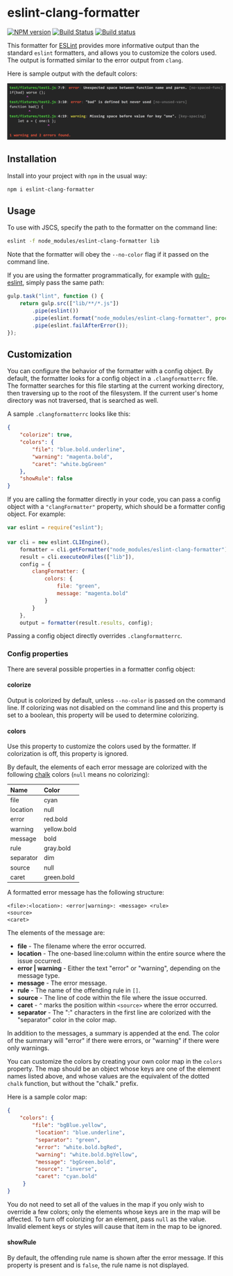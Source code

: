eslint-clang-formatter
======================

[![NPM version][npm-image]][npm-url] [![Build Status][travis-image]][travis-url] [![Build status][appveyor-image]][appveyor-url]

This formatter for [ESLint](http://eslint.org) provides more informative output than the standard `eslint` formatters, and allows you to customize the colors used. The output is formatted similar to the error output from `clang`.

Here is sample output with the default colors:

![ ](docs/report.png)


## Installation

Install into your project with `npm` in the usual way:

```sh
npm i eslint-clang-formatter
```


## Usage

To use with JSCS, specify the path to the formatter on the command line:

```sh
eslint -f node_modules/eslint-clang-formatter lib
```

Note that the formatter will obey the `--no-color` flag if it passed on the command line.

If you are using the formatter programmatically, for example with [gulp-eslint](https://www.npmjs.com/package/gulp-eslint), simply pass the same path:

```js
gulp.task("lint", function () {
    return gulp.src(["lib/**/*.js"])
        .pipe(eslint())
        .pipe(eslint.format("node_modules/eslint-clang-formatter", process.stdout))
        .pipe(eslint.failAfterError());
});
```


## Customization

You can configure the behavior of the formatter with a config object. By default, the formatter looks for a config object in a `.clangformatterrc` file. The formatter searches for this file starting at the current working directory, then traversing up to the root of the filesystem. If the current user's home directory was not traversed, that is searched as well.

A sample `.clangformatterrc` looks like this:

```json
{
    "colorize": true,
    "colors": {
        "file": "blue.bold.underline",
        "warning": "magenta.bold",
        "caret": "white.bgGreen"
    },
    "showRule": false
}
```

If you are calling the formatter directly in your code, you can pass a config object with a `"clangFormatter"` property, which should be a formatter config object. For example:

```js
var eslint = require("eslint");

var cli = new eslint.CLIEngine(),
    formatter = cli.getFormatter("node_modules/eslint-clang-formatter"),
    result = cli.executeOnFiles(["lib"]),
    config = {
        clangFormatter: {
            colors: {
                file: "green",
                message: "magenta.bold"
            }
        }
    },
    output = formatter(result.results, config);
```

Passing a config object directly overrides `.clangformatterrc`.


### Config properties

There are several possible properties in a formatter config object:


#### colorize

Output is colorized by default, unless `--no-color` is passed on the command line. If colorizing was not disabled on the command line and this property is set to a boolean, this property will be used to determine colorizing.


#### colors

Use this property to customize the colors used by the formatter. If colorization is off, this property is ignored.

By default, the elements of each error message are colorized with the following [chalk](https://github.com/chalk/chalk) colors (`null` means no colorizing):

Name      | Color
:-------  | :-----
file      | cyan
location  | null
error     | red.bold
warning   | yellow.bold
message   | bold
rule      | gray.bold
separator | dim
source    | null
caret     | green.bold

A formatted error message has the following structure:

```
<file>:<location>: <error|warning>: <message> <rule>
<source>
<caret>
```

The elements of the message are:

- **file** - The filename where the error occurred.
- **location** - The one-based line:column within the entire source where the issue occurred.
- **error | warning** - Either the text "error" or "warning", depending on the message type.
- **message** - The error message.
- **rule** - The name of the offending rule in `[]`.
- **source** - The line of code within the file where the issue occurred.
- **caret** - `^` marks the position within `<source>` where the error occurred.
- **separator** - The ":" characters in the first line are colorized with the "separator" color in the color map.

In addition to the messages, a summary is appended at the end. The color of the summary will "error" if there were errors, or "warning" if there were only warnings.

You can customize the colors by creating your own color map in the `colors` property. The map should be an object whose keys are one of the element names listed above, and whose values are the equivalent of the dotted `chalk` function, but without the "chalk." prefix.

Here is a sample color map:

```json
{
    "colors": {
        "file": "bgBlue.yellow",
	     "location": "blue.underline",
	     "separator": "green",
	     "error": "white.bold.bgRed",
	     "warning": "white.bold.bgYellow",
	     "message": "bgGreen.bold",
	     "source": "inverse",
	     "caret": "cyan.bold"
	 }
}
```

You do not need to set all of the values in the map if you only wish to override a few colors; only the elements whose keys are in the map will be affected. To turn off colorizing for an element, pass `null` as the value. Invalid element keys or styles will cause that item in the map to be ignored.


#### showRule

By default, the offending rule name is shown after the error message. If this property is present and is `false`, the rule name is not displayed.


[npm-url]: https://npmjs.org/package/eslint-clang-formatter
[npm-image]: http://img.shields.io/npm/v/eslint-clang-formatter.svg?style=flat

[travis-url]: https://travis-ci.org/cappuccino/eslint-clang-formatter
[travis-image]: https://travis-ci.org/cappuccino/eslint-clang-formatter.svg?branch=master

[appveyor-url]: https://ci.appveyor.com/project/aparajita/eslint-clang-formatter
[appveyor-image]: https://ci.appveyor.com/api/projects/status/xh3kb5bwieomq565?svg=true
